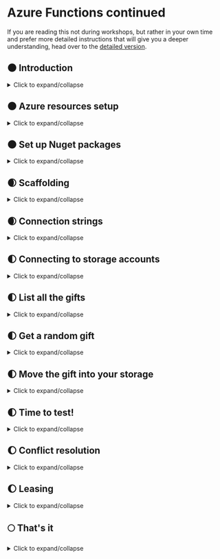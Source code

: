 # Azure Functions continued

If you are reading this not during workshops, but rather in your own time and prefer more detailed instructions that will give you a deeper understanding, head over to the [detailed version](Detailed/README.md).

## :new_moon: Introduction

<details>
<summary>
    Click to expand/collapse
</summary>

In this module we will create another Azure Function, which will randomly select one of the gifts in the common storage - we will call this the "christmastree" and that gift will be moved to our own storage - we will call it the "stocking".

</details>

## :new_moon: Azure resources setup

<details>
<summary>
    Click to expand/collapse
</summary>

First, we need to make sure that we have a place where we can put out gifts - a blob storage container called "stocking". For this, in Azure Portal navigate to your Storage Account, under Blob Service click Containers, add a new Container and name it "stocking":

![New blob container creation](screenshots/storage_new_container.png?raw=true "New blob container creation")

Secondly, we need to make an Azure Function, and this time, instead of HttpTrigger, we will use a Timer Trigger. Open your Azure Function App and create a new function called "DrawAGift" following these steps:

![New function creation](screenshots/functions_new_timer_01.png?raw=true "New function creation")
![Timer triggered function](screenshots/functions_new_timer_02.png?raw=true "Timer triggered function")
![Choose name and schedule](screenshots/functions_new_timer_03.png?raw=true "Choose name and schedule")

</details>

## :new_moon: Set up Nuget packages

<details>
<summary>
    Click to expand/collapse
</summary>

Azure Functions allow you to use external libraries from public Nuget repository - thats around 180 thousand packages that can help you solve your problems. In order to use them, we need to add a `function.proj` file to our newly created function's folder. To do so, follow these steps:

![Expand the View Files](screenshots/functions_files_01.png?raw=true "Expand the View Files")
![Add new file](screenshots/functions_files_02.png?raw=true "Add new file")
![Name it function.proj](screenshots/functions_files_03.png?raw=true "Name it function.proj")

Inside the `function.proj` file paste the following:

```xml
<Project Sdk="Microsoft.NET.Sdk">
    <PropertyGroup>
        <TargetFramework>netstandard2.0</TargetFramework>
    </PropertyGroup>
    <ItemGroup>
        <PackageReference Include="Microsoft.Azure.Storage.Blob" Version="11.1.0" />
        <PackageReference Include="Microsoft.Azure.Storage.Common" Version="11.1.0" />
    </ItemGroup>
</Project>
```

</details>

## :waxing_crescent_moon: Scaffolding

<details>
<summary>
    Click to expand/collapse
</summary>

Before we start coding, we need to come up with a rough plan on what our function needs to do. When we put down the information textually it will go something like this:

1. Connect to the "common blob container" - let's call it the christmastree
2. Connect to the "private blob container" - this one we will call the stocking
3. List all of the blobs/gifts in christmastree
4. Choose a random gift from the list
5. "Move" it to the stocking

We have created a scaffolding code below for this function with marked places where each piece of code should go. This code does not work yet, but we will fix that in a minute. Copy the snippet below to the `run.csx` file in your function:

```cs
using System;
using Microsoft.Azure.Storage;
using Microsoft.Azure.Storage.Blob;

// Connection strings for both Storage Accounts:
// The christmastree is the "common storage" of gifts
const string xmastreeStorageConnectionString = "you'll get this during the workshops";
// The stocking is your personal storage for your gift
const string stockingStorageConnectionString = "you'll paste your own connection string here";

public static void Run(TimerInfo myTimer, ILogger log)
{
    // 1. and 2. - Setup connection to both blob storages
    // Storage accounts for your storage
    var xmasTreeStorageAccount = ...
    var stockingStorageAccount = ...
    // CloudBlobClient instances for working with blobs
    var xmasTreeCloudBlobClient = ...
    var stockingCloudBlobClient = ...
    // Reference xmastree and stocking containers
    var xmasTreeCloudBlobContainer = ...
    var stockingCloudBlobContainer = ...

    // 3. List the blobs in the container.
    var giftList = xmasTreeCloudBlobContainer....
    // 4. Pick random gift
    var randomGift = giftList....

    // 5. "Move" the gift to the stocking
    var ourGift = stockingCloudBlobContainer...
    ourGift....Upload/Copy/Move....randomGift....

}
```

</details>

## :waxing_crescent_moon: Connection strings

<details>
<summary>
    Click to expand/collapse
</summary>

The first part of the function body scaffolding contains a reference to connection strings. We need two of those - the connection string for christmastree will be shared with you during the workshops. Paste that connection string in the quotes in following place in the scaffolding:

```cs
// The christmastree is the "common storage" of gifts
const string xmastreeStorageConnectionString = "you'll get this during the workshops";
```

When it comes to the connection string for your own storage account, then you need to extract it yourself by following these steps:

- Go to your Storage Account
- Click on the Settings -> Access keys option
- You will see key1 and key2 sections, and under both there is a Connection string entry. You can choose either of these. On the very right of the string there is a copy button.

![Storage account connection string](screenshots/storage_connectionstring.png?raw=true "Storage account connection string")

Paste that connection string in the quotes in the following place in the scaffolding:

```cs
// The stocking is your personal storage for your gift
const string stockingStorageConnectionString = "you'll paste your own connection string here";
```

</details>

## :first_quarter_moon: Connecting to storage accounts

<details>
<summary>
    Click to expand/collapse
</summary>

Now, since we have the connection strings, we can connect to the storage accounts (steps 1. and 2.). For this we use `Parse` method of `CloudStorageAccount`, `CreateCloudBlobClient` for each account and `GetContainerReference` of each blob client. In the end, what we get for steps 1. and 2. is the following (plug this code into your scaffolding):

```cs
    // 1. and 2. - Setup connection to both blob storages
    // Storage accounts for your storage
    var xmasTreeStorageAccount = CloudStorageAccount.Parse(xmastreeStorageConnectionString);
    var stockingStorageAccount = CloudStorageAccount.Parse(stockingStorageConnectionString);
    // CloudBlobClient instances for working with blobs
    var xmasTreeCloudBlobClient = xmasTreeStorageAccount.CreateCloudBlobClient();
    var stockingCloudBlobClient = stockingStorageAccount.CreateCloudBlobClient();
    // Reference xmastree and stocking containers
    var xmasTreeCloudBlobContainer = xmasTreeCloudBlobClient.GetContainerReference("christmastree");
    var stockingCloudBlobContainer = stockingCloudBlobClient.GetContainerReference("stocking");
```

</details>

## :first_quarter_moon: List all the gifts 

<details>
<summary>
    Click to expand/collapse
</summary>

Now that we have objects representing the blob containers, we can do operations on them. First of all we need to get all of the available gifts in the christmastree container. We generally use `ListBlobs` method, but in addition we need to do some small operations so that the blobs are usable to us - we need to cast the returned objects to specific type and we need to have results in a list. In the end, what we get for step 3. is the following (plug this code into your scaffolding):

```cs
    // 3. List the blobs in the container.
    var giftList = xmasTreeCloudBlobContainer.ListBlobs().Select(x => x as CloudBlockBlob).ToList();
```

</details>

## :first_quarter_moon: Get a random gift

<details>
<summary>
    Click to expand/collapse
</summary>

Now that we have a list of all available gifts, we choose one at random. For this we will use built-in .Net class `Random`, and its method `Next` that returns a random number in range `[0..Count]`. In the end, what we get for step 4. is the following (plug this code into your scaffolding):

```cs
    // 4. Pick random gift
    // Get a random index in the range [0..Count-1] and get a gift from the list with that index
    var rnd = new Random();
    int randomIndex = rnd.Next(giftList.Count);
    var randomGift = giftList[randomIndex];
```

</details>

## :first_quarter_moon: Move the gift into your storage

<details>
<summary>
    Click to expand/collapse
</summary>

Finally, we need to move that blob to our container. To move a blob, we first need to copy it - for that we will use `MemoryStream` - we will download the blob to that stream first, and then upload the stream into target blob. Finally, once the blob is copied, we can delete the original blob from under the xmas tree. In the end, what we get for step 5. is the following (plug this code into your scaffolding):

```cs
    // 5. "Move" the gift to the stocking
    // The blob for gift in our stocking container
    var stockingGift = stockingCloudBlobContainer.GetBlockBlobReference(randomGift.Name);
    // Copy the gift to our stocking
    // We will copy the blob through memory stream
    using(var memoryStream = new MemoryStream())
    {
        // Download to memory first
        randomGift.DownloadToStream(memoryStream);
        // Reset the stream to upload from the start
        memoryStream.Seek(0, SeekOrigin.Begin);
        // Upload the stream
        stockingGift.UploadFromStream(memoryStream);
        // Set the content type to the original one (presumably "image/jpeg" or similar)
        stockingGift.Properties.ContentType = randomGift.Properties.ContentType;
        stockingGift.SetProperties();
    }

    // Once the copying was finished, delete the gift
    randomGift.DeleteIfExists();
```

</details>

## :first_quarter_moon: Time to test!

<details>
<summary>
    Click to expand/collapse
</summary>

With all these pieces in place we are ready to run the function. Even though the function is set up to run on schedule, we can also run it with "Run" button at the top of the function's editing area.

When you run the function successfully, you can check the result by going to your storage account, opening the Storage Explorer, expanding the Blob Containers and looking into the stocking container:

![Gift in stocking container](screenshots/storage_first_gift.png?raw=true "Gift in stocking container")

You should now have a working basic version of the function. If at this point you had some issues along the way, or the function does not compile, you can use [this checkpoint of the code](Secret.Santa.Functions/ChooseRandomGift_1/run.csx) - just make sure to replace the connection strings at the beginning.

</details>

## :waxing_gibbous_moon: Conflict resolution

<details>
<summary>
    Click to expand/collapse
</summary>

For now everything was nice and orderly - since during tests everyone ran their function at different moments, there were no fights for gifts, no access conflicts. But as you may imagine, if this was ran at schedule and every function was executed in the same second, some gifts may be copied by many people, some gifts may be broken (if a gift was deleted while another one was in the process of copying it). Let's fix this.

Fortunately, Azure Blobs give us a nice mechanism for claiming a blob - [blob leasing](https://docs.microsoft.com/en-us/rest/api/storageservices/lease-blob). If one client leases a blob, all other clients trying to lease will throw an exception.

With that in mind, let's think for a second, how to re-think the code. Of course we need to get some gift, so if our leasing fails, we can't crash, but rather we need to keep trying until we get some gift. And if we are very unlucky, we will have to try many gifts, so we need to loop over them. And once we are successful with leasing a gift, we should not check and lease other remaining gifts.

</details>

## :waxing_gibbous_moon: Leasing

<details>
<summary>
    Click to expand/collapse
</summary>

So, with all that information about leasing, we need to replace the logic for our section 4. that is used to pick random gifts. Inside, we will randomize the list of gifts, iterate over all of them, try leasing the gifts one by one, and once we succeed, we can move further. Replace the part 4. of your function with the following snippet:

```cs
    // 4. Pick random gift
    // Randomize the order in which we will try picking up the presents
    var rnd = new Random();
    var randomizedGifts = giftList.OrderBy(g => rnd.Next()).ToList();
    // Blob leasing - making sure only one client at a time can access a specific blob
    // Variable that will eventually hold a gift that we managed to get a lease on
    CloudBlockBlob randomGift = null;
    string leaseID = null;
    AccessCondition acc = null;
    // Maximum finite time for lease is 60 seconds
    TimeSpan leaseTime = TimeSpan.FromSeconds(60);
    // Check each gift one by one and try to lease it - if someone was faster, move to another one
    foreach(var possibleGift in randomizedGifts)
    {
        try
        {
            // Try to acquire lease - if someone was faster, this method throws an exception
            leaseID = possibleGift.AcquireLease(leaseTime, null);
            // If acquiring a lease was successful, do the following
            log.LogInformation($"Leasing successful {possibleGift.Name}");
            // AccessCondition is needed for operating on a leased blob
            acc = new AccessCondition();
            acc.LeaseId = leaseID;
            // The current gift was leased, don't check any more possible gifts
            randomGift = possibleGift;
            break;
        }
        catch(Exception)
        {
            log.LogInformation($"The gift {possibleGift.Name} was already leased, trying next");
        }
    }
    // If we tried to lease all gifts and none of it was available, return
    if(randomGift == null){
        log.LogError($"All gifts were already leased, exiting");
        return;
    }
```

And one more thing - once the blob is leased, then in order to delete it we need to prove that we are the ones who leased it. Replace the last `DeleteIfExists` statement in your function with the following line:

```cs
    randomGift.DeleteIfExists(DeleteSnapshotsOption.IncludeSnapshots, acc, null, null);
```

</details>

## :full_moon: That's it

<details>
<summary>
    Click to expand/collapse
</summary>

You should now have a working, robust function that will be resistant to conflicts and will peacefully co-exist with others. If at this point you had some issues along the way, or the function does not compile, you can use [this checkpoint of the code](Secret.Santa.Functions/ChooseRandomGift_2/run.csx) - just make sure to replace the connection strings at the beginning.

If you want some extras and you are not afraid of more challenging tasks that will require some individual work, then carry on reading. Caution - there will be no screenshots or precise step-by-step instructions - if something does not work straight away, we recommend googling first.

The goal of this exercise - setup a local environment for developing Azure Functions so that you will be able to write C# code on your machine instead of writing on web interface in Azure portal.

1. We will be using a free editor/IDE called Visual Studio Code - find the installer in the web and run it on your machine.
2. Once you have that, open Visual Studio Code and install an extension for Azure Functions.
3. Clone this whole git repository to your local machine (if you downloaded it as a zip yesterday, this whole "extras" part was not added there yet, so re-download it again today)
4. In Visual Studio Code, open the directory 04_azure_functions_ctd\Secret.Santa.Functions\ChooseRandomGift_extras\ from the cloned repo
5. To avoid overwriting your working and existing function, go to Azure portal and create another Azure Function App instance for deploying this application.
6. In Visual Studio Code right-click on the file browser pane and select option to "Deploy to Function App..."
7. The dialogs will guide you through logging in to azure, selecting subscription, function app instance to deploy to etc.
8. The code should now compile and deploy to Azure.
9. This setup allows you to run the Azure Functions on your local machine - hit <F5> in Visual Studio Code to execute it locally.

And if you are hungry for even more details, explanations and in-depth info, feel free to check out the [detailed version](Detailed/README.md) of this Readme

</details>
